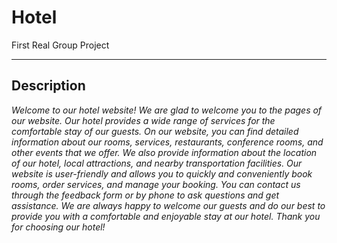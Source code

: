 # Hotel
First Real Group Project

***

## Description

*Welcome to our hotel website! We are glad to welcome you to the pages of our website. Our hotel provides a wide range of services for the comfortable stay of our guests.
On our website, you can find detailed information about our rooms, services, restaurants, conference rooms, and other events that we offer. We also provide information about the location of our hotel, local attractions, and nearby transportation facilities.
Our website is user-friendly and allows you to quickly and conveniently book rooms, order services, and manage your booking. You can contact us through the feedback form or by phone to ask questions and get assistance.
We are always happy to welcome our guests and do our best to provide you with a comfortable and enjoyable stay at our hotel. Thank you for choosing our hotel!*
